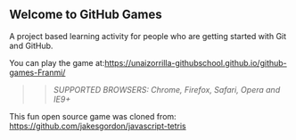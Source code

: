 ## Welcome to GitHub Games

A project based learning activity for people who are getting started with Git and GitHub.

You can play the game at:https://unaizorrilla-githubschool.github.io/github-games-Franmi/

>> _*SUPPORTED BROWSERS*: Chrome, Firefox, Safari, Opera and IE9+_

This fun open source game was cloned from: https://github.com/jakesgordon/javascript-tetris
